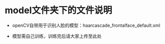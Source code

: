 # model文件夹下的文件说明

- openCV自带用于识别人脸的模型：haarcascade_frontalface_default.xml

- 模型需自己训练，训练完后请大家上传至此处

  

